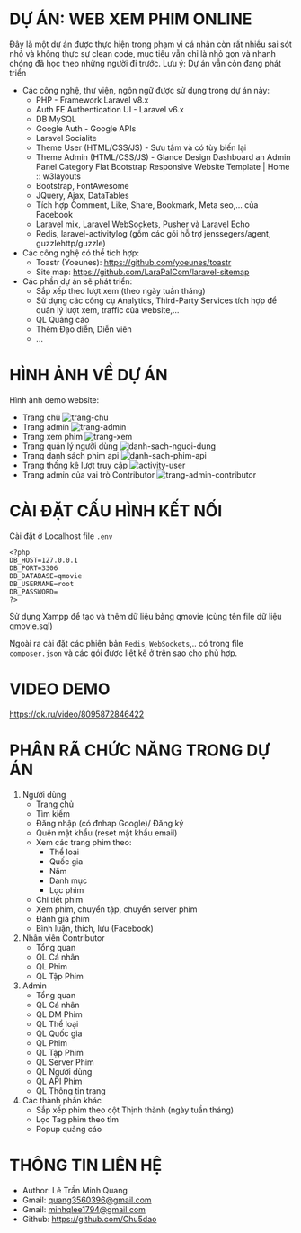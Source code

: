 # DỰ ÁN: WEB XEM PHIM ONLINE
Đây là một dự án được thực hiện trong phạm vi cá nhân còn rất nhiều sai sót nhỏ và không thực sự clean code, mục tiêu vẫn chỉ là nhỏ gọn và nhanh chóng đã học theo những người đi trước. Lưu ý: Dự án vẫn còn đang phát triển
- Các công nghệ, thư viện, ngôn ngữ được sử dụng trong dự án này:
    + PHP - Framework Laravel v8.x
    + Auth FE Authentication UI - Laravel v6.x
	+ DB MySQL
    + Google Auth - Google APIs
    + Laravel Socialite
    + Theme User (HTML/CSS/JS) - Sưu tầm và có tùy biến lại
    + Theme Admin (HTML/CSS/JS) - Glance Design Dashboard an Admin Panel Category Flat Bootstrap Responsive
      Website Template | Home :: w3layouts
    + Bootstrap, FontAwesome
    + JQuery, Ajax, DataTables
    + Tích hợp Comment, Like, Share, Bookmark, Meta seo,... của Facebook
    + Laravel mix, Laravel WebSockets, Pusher và Laravel Echo
    + Redis, laravel-activitylog (gồm các gói hỗ trợ jenssegers/agent, guzzlehttp/guzzle)
- Các công nghệ có thể tích hợp:
    + Toastr (Yoeunes): https://github.com/yoeunes/toastr
    + Site map: https://github.com/LaraPalCom/laravel-sitemap
- Các phần dự án sẽ phát triển:
    + Sắp xếp theo lượt xem (theo ngày tuần tháng)
    + Sử dụng các công cụ Analytics, Third-Party Services tích hợp để quản lý lượt xem, traffic của website,...
    + QL Quảng cáo
    + Thêm Đạo diễn, Diễn viên
    + ...
# HÌNH ẢNH VỀ DỰ ÁN
Hình ảnh demo website:
- Trang chủ
![trang-chu](https://github.com/user-attachments/assets/f4e03bc0-b025-48b6-a69e-ced802143e4c)
- Trang admin
![trang-admin](https://github.com/user-attachments/assets/c93303b9-7c4f-4023-9f81-16d4358a7412)
- Trang xem phim
![trang-xem](https://github.com/user-attachments/assets/52b76565-2bb7-40c6-87c9-b86a6e020508)
- Trang quản lý người dùng
![danh-sach-nguoi-dung](https://github.com/user-attachments/assets/59adefe5-adcf-441f-9e1f-635a6fd4ac8b)
- Trang danh sách phim api
![danh-sach-phim-api](https://github.com/user-attachments/assets/671c5e2c-47d8-43a2-ba8f-9939cdb926a5)
- Trang thống kê lượt truy cập
![activity-user](https://github.com/user-attachments/assets/ad71146f-dec7-41c7-b62b-eeeca87ded78)
- Trang admin của vai trò Contributor
![trang-admin-contributor](https://github.com/user-attachments/assets/9d4906e5-b5e9-4379-9f57-89e50bb7e591)

# CÀI ĐẶT CẤU HÌNH KẾT NỐI
Cài đặt ở Localhost file ```.env```
```
<?php
DB_HOST=127.0.0.1
DB_PORT=3306
DB_DATABASE=qmovie
DB_USERNAME=root
DB_PASSWORD=
?>
```
Sử dụng Xampp để tạo và thêm dữ liệu bảng qmovie (cùng tên file dữ liệu qmovie.sql)

Ngoài ra cài đặt các phiên bản ```Redis```, ```WebSockets```,.. có trong file ```composer.json``` và các gói được liệt kê ở trên sao cho phù hợp.

# VIDEO DEMO
https://ok.ru/video/8095872846422

# PHÂN RÃ CHỨC NĂNG TRONG DỰ ÁN
1. Người dùng
    - Trang chủ
    - Tìm kiếm
    - Đăng nhập (có đnhap Google)/ Đăng ký
    - Quên mật khẩu (reset mật khẩu email)
    - Xem các trang phim theo:
        + Thể loại
        + Quốc gia
        + Năm
        + Danh mục
        + Lọc phim
    - Chi tiết phim
    - Xem phim, chuyển tập, chuyển server phim
    - Đánh giá phim
    - Bình luận, thích, lưu (Facebook)
2. Nhân viên Contributor
    - Tổng quan
    - QL Cá nhân
    - QL Phim
    - QL Tập Phim
3. Admin
    - Tổng quan
    - QL Cá nhân
    - QL DM Phim
    - QL Thể loại
    - QL Quốc gia
    - QL Phim
    - QL Tập Phim
    - QL Server Phim
    - QL Người dùng
    - QL API Phim
    - QL Thông tin trang
4. Các thành phần khác
    - Sắp xếp phim theo cột Thịnh thành (ngày tuần tháng)
    - Lọc Tag phim theo tìm 
    - Popup quảng cáo

# THÔNG TIN LIÊN HỆ
- Author: Lê Trần Minh Quang
- Gmail: quang3560396@gmail.com
- Gmail: minhqlee1794@gmail.com
- Github: https://github.com/Chu5dao


